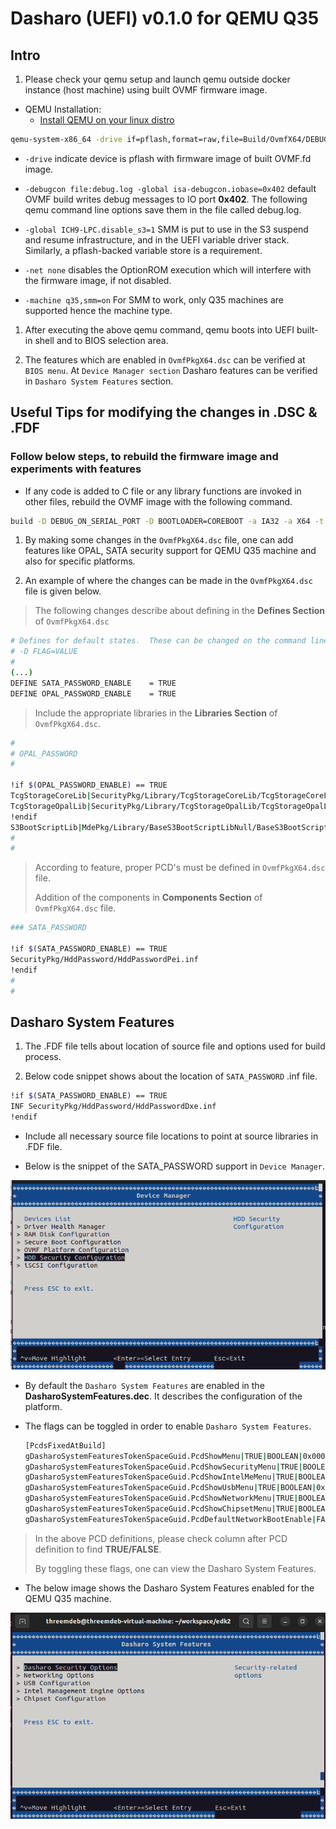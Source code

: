# Dasharo (UEFI) v0.1.0 for QEMU Q35

## Intro

1. Please check your qemu setup and launch qemu outside
docker instance (host machine) using built OVMF firmware image.

+ QEMU Installation:
    - [Install QEMU on your linux distro](<https://www.qemu.org/download/#linux>)

 ```bash
 qemu-system-x86_64 -drive if=pflash,format=raw,file=Build/OvmfX64/DEBUG_GCC5/FV/OVMF.fd -debugcon file:debug.log -global isa-debugcon.iobase=0x402 -global ICH9-LPC.disable_s3=1 -net none -machine q35,smm=on
 ```

+ `-drive` indicate device is pflash with firmware image of built OVMF.fd image.

+ `-debugcon file:debug.log -global isa-debugcon.iobase=0x402`
default OVMF build writes debug messages to IO port **0x402**.
The following qemu command line options save them in the file called debug.log.

+ `-global ICH9-LPC.disable_s3=1` SMM is put to use in the S3 suspend
and resume infrastructure, and in the UEFI variable driver stack.
Similarly, a pflash-backed variable store is a requirement.

+ `-net none` disables the OptionROM execution which
will interfere with the firmware image, if not disabled.

+ `-machine q35,smm=on` For SMM to work,
only Q35 machines are supported hence the machine type.

1. After executing the above qemu command,
   qemu boots into UEFI built-in shell and to BIOS selection area.

1. The features which are enabled in `OvmfPkgX64.dsc` can be verified at `BIOS menu`.
   At `Device Manager section` Dasharo features can
   be verified in `Dasharo System Features` section.

## Useful Tips for modifying the changes in .DSC & .FDF

### Follow below steps, to rebuild the firmware image and experiments with features

+ If any code is added to C file or any library functions are invoked in other files,
rebuild the OVMF image with the following command.

```bash
build -D DEBUG_ON_SERIAL_PORT -D BOOTLOADER=COREBOOT -a IA32 -a X64 -t GCC5 -b DEBUG -p OvmfPkg/OvmfPkgX64.dsc
```

1. By making some changes in the `OvmfPkgX64.dsc` file, one can add features like
OPAL, SATA security support for QEMU Q35 machine and also for specific platforms.

1. An example of where the changes
can be made in the `OvmfPkgX64.dsc` file is given below.

> The following changes describe about defining in the **Defines Section** of `OvmfPkgX64.dsc`

```bash
# Defines for default states.  These can be changed on the command line.
# -D FLAG=VALUE
#
(...)
DEFINE SATA_PASSWORD_ENABLE    = TRUE
DEFINE OPAL_PASSWORD_ENABLE    = TRUE
```

> Include the appropriate libraries in the **Libraries Section** of `OvmfPkgX64.dsc`.

```bash
#
# OPAL_PASSWORD
#

!if $(OPAL_PASSWORD_ENABLE) == TRUE
TcgStorageCoreLib|SecurityPkg/Library/TcgStorageCoreLib/TcgStorageCoreLib.inf
TcgStorageOpalLib|SecurityPkg/Library/TcgStorageOpalLib/TcgStorageOpalLib.inf
!endif
S3BootScriptLib|MdePkg/Library/BaseS3BootScriptLibNull/BaseS3BootScriptLibNull.inf
#
#
```

> According to feature, proper PCD's must be defined in `OvmfPkgX64.dsc` file.
>
> Addition of the components in **Components Section** of `OvmfPkgX64.dsc` file.

```bash
### SATA_PASSWORD

!if $(SATA_PASSWORD_ENABLE) == TRUE
SecurityPkg/HddPassword/HddPasswordPei.inf
!endif
#
#
```

## Dasharo System Features

1. The .FDF file tells about location of source file and options used for build process.

2. Below code snippet shows about the location of `SATA_PASSWORD` .inf file.

```bash
!if $(SATA_PASSWORD_ENABLE) == TRUE
INF SecurityPkg/HddPassword/HddPasswordDxe.inf
!endif
```

+ Include all necessary source file locations
to point at source libraries in .FDF file.

+ Below is the snippet of the SATA_PASSWORD support in `Device Manager`.

![SATA_PASSWORD](images/q35-dasharo-device-manager.png)

+ By default the `Dasharo System Features` are enabled in the **DasharoSystemFeatures.dec**.
It describes the configuration of the platform.

+ The flags can be toggled in order to enable `Dasharo System Features`.

    ```bash
	[PcdsFixedAtBuild]
	gDasharoSystemFeaturesTokenSpaceGuid.PcdShowMenu|TRUE|BOOLEAN|0x00000001
	gDasharoSystemFeaturesTokenSpaceGuid.PcdShowSecurityMenu|TRUE|BOOLEAN|0x00000002
	gDasharoSystemFeaturesTokenSpaceGuid.PcdShowIntelMeMenu|TRUE|BOOLEAN|0x00000003
	gDasharoSystemFeaturesTokenSpaceGuid.PcdShowUsbMenu|TRUE|BOOLEAN|0x00000004
	gDasharoSystemFeaturesTokenSpaceGuid.PcdShowNetworkMenu|TRUE|BOOLEAN|0x00000005
	gDasharoSystemFeaturesTokenSpaceGuid.PcdShowChipsetMenu|TRUE|BOOLEAN|0x00000006
	gDasharoSystemFeaturesTokenSpaceGuid.PcdDefaultNetworkBootEnable|FALSE|BOOLEAN|0x00000007
    ```

> In the above PCD definitions,
please check column after PCD definition to find **TRUE/FALSE**.
>
> By toggling these flags, one can view the Dasharo System Features.

+ The below image shows the Dasharo System Features enabled for the QEMU Q35 machine.

![DasharoSystemFeatures](images/q35-dasharo-features.png)
